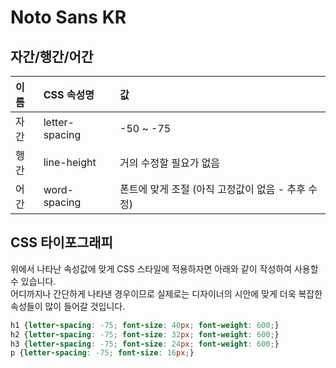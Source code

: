 # Noto Sans KR

## 자간/행간/어간

| 이름 | CSS 속성명 | 값 |
| :--- | :--- | :--- |
| 자간 | letter-spacing | -50 ~ -75 |
| 행간 | line-height | 거의 수정할 필요가 없음 |
| 어간 | word-spacing | 폰트에 맞게 조절 \(아직 고정값이 없음 - 추후 수정\) |

## CSS 타이포그래피

위에서 나타난 속성값에 맞게 CSS 스타일에 적용하자면 아래와 같이 작성하여 사용할 수 있습니다.  
어디까지나 간단하게 나타낸 경우이므로 실제로는 디자이너의 시안에 맞게 더욱 복잡한 속성들이 많이 들어갈 것입니다.

```css
h1 {letter-spacing: -75; font-size: 40px; font-weight: 600;}
h2 {letter-spacing: -75; font-size: 32px; font-weight: 600;}
h3 {letter-spacing: -75; font-size: 24px; font-weight: 600;}
p {letter-spacing: -75; font-size: 16px;}
```



